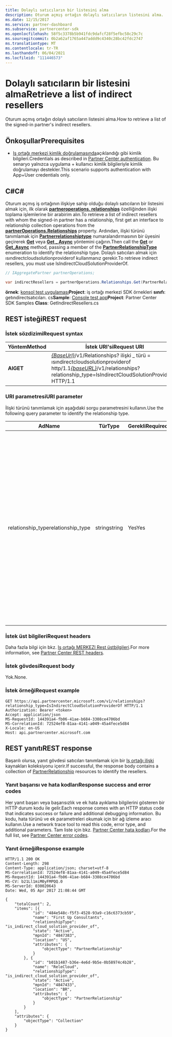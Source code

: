 ```yaml
---
title: Dolaylı satıcıların bir listesini alma
description: Oturum açmış ortağın dolaylı satıcıların listesini alma.
ms.date: 12/15/2017
ms.service: partner-dashboard
ms.subservice: partnercenter-sdk
ms.openlocfilehash: 58f5c3378b5b941fdc9dafcf28f5efbc58c29c7c
ms.sourcegitcommit: 0b2a62af1765a447addd9c4340c28bc42fdc2747
ms.translationtype: MT
ms.contentlocale: tr-TR
ms.lasthandoff: 06/04/2021
ms.locfileid: "111446573"
---
```

# <a name="retrieve-a-list-of-indirect-resellers"></a><span data-ttu-id="3f2a7-103">Dolaylı satıcıların bir listesini alma</span><span class="sxs-lookup"><span data-stu-id="3f2a7-103">Retrieve a list of indirect resellers</span></span>

<span data-ttu-id="3f2a7-104">Oturum açmış ortağın dolaylı satıcıların listesini alma.</span><span class="sxs-lookup"><span data-stu-id="3f2a7-104">How to retrieve a list of the signed-in partner's indirect resellers.</span></span>

## <a name="prerequisites"></a><span data-ttu-id="3f2a7-105">Önkoşullar</span><span class="sxs-lookup"><span data-stu-id="3f2a7-105">Prerequisites</span></span>

- <span data-ttu-id="3f2a7-106">[Iş ortağı merkezi kimlik doğrulamasında](partner-center-authentication.md)açıklandığı gibi kimlik bilgileri.</span><span class="sxs-lookup"><span data-stu-id="3f2a7-106">Credentials as described in [Partner Center authentication](partner-center-authentication.md).</span></span> <span data-ttu-id="3f2a7-107">Bu senaryo yalnızca uygulama + kullanıcı kimlik bilgileriyle kimlik doğrulamayı destekler.</span><span class="sxs-lookup"><span data-stu-id="3f2a7-107">This scenario supports authentication with App+User credentials only.</span></span>

## <a name="c"></a><span data-ttu-id="3f2a7-108">C\#</span><span class="sxs-lookup"><span data-stu-id="3f2a7-108">C\#</span></span>

<span data-ttu-id="3f2a7-109">Oturum açmış iş ortağının ilişkiye sahip olduğu dolaylı satıcıların bir listesini almak için, ilk olarak [**partneroperations. relationships**](/dotnet/api/microsoft.store.partnercenter.ipartner.relationships) özelliğinden ilişki toplama işlemlerine bir arabirim alın.</span><span class="sxs-lookup"><span data-stu-id="3f2a7-109">To retrieve a list of indirect resellers with whom the signed-in partner has a relationship, first get an interface to relationship collection operations from the [**partnerOperations.Relationships**](/dotnet/api/microsoft.store.partnercenter.ipartner.relationships) property.</span></span> <span data-ttu-id="3f2a7-110">Ardından, ilişki türünü tanımlamak için [**Partnerrelationshiptype**](/dotnet/api/microsoft.store.partnercenter.models.relationships.partnerrelationshiptype) numaralandırmasının bir üyesini geçirerek [**Get**](/dotnet/api/microsoft.store.partnercenter.relationships.irelationshipcollection.get) veya [**Get \_ Async**](/dotnet/api/microsoft.store.partnercenter.relationships.irelationshipcollection.getasync) yöntemini çağırın.</span><span class="sxs-lookup"><span data-stu-id="3f2a7-110">Then call the [**Get**](/dotnet/api/microsoft.store.partnercenter.relationships.irelationshipcollection.get) or [**Get\_Async**](/dotnet/api/microsoft.store.partnercenter.relationships.irelationshipcollection.getasync) method, passing a member of the [**PartnerRelationshipType**](/dotnet/api/microsoft.store.partnercenter.models.relationships.partnerrelationshiptype) enumeration to identify the relationship type.</span></span> <span data-ttu-id="3f2a7-111">Dolaylı satıcıları almak için ısındirectcloudsolutionproviderof kullanmanız gerekir.</span><span class="sxs-lookup"><span data-stu-id="3f2a7-111">To retrieve indirect resellers, you must use IsIndirectCloudSolutionProviderOf.</span></span>

``` csharp
// IAggregatePartner partnerOperations;

var indirectResellers = partnerOperations.Relationships.Get(PartnerRelationshipType.IsIndirectCloudSolutionProviderOf);
```

<span data-ttu-id="3f2a7-112">**örnek**: [konsol test uygulaması](console-test-app.md)**Project**: iş ortağı merkezi SDK örnekleri **sınıfı**: getındirectsatıcıları. cs</span><span class="sxs-lookup"><span data-stu-id="3f2a7-112">**Sample**: [Console test app](console-test-app.md)**Project**: Partner Center SDK Samples **Class**: GetIndirectResellers.cs</span></span>

## <a name="rest-request"></a><span data-ttu-id="3f2a7-113">REST isteği</span><span class="sxs-lookup"><span data-stu-id="3f2a7-113">REST request</span></span>

### <a name="request-syntax"></a><span data-ttu-id="3f2a7-114">İstek sözdizimi</span><span class="sxs-lookup"><span data-stu-id="3f2a7-114">Request syntax</span></span>

| <span data-ttu-id="3f2a7-115">Yöntem</span><span class="sxs-lookup"><span data-stu-id="3f2a7-115">Method</span></span>  | <span data-ttu-id="3f2a7-116">İstek URI'si</span><span class="sxs-lookup"><span data-stu-id="3f2a7-116">Request URI</span></span>                                                                                                                |
|---------|----------------------------------------------------------------------------------------------------------------------------|
| <span data-ttu-id="3f2a7-117">**Al**</span><span class="sxs-lookup"><span data-stu-id="3f2a7-117">**GET**</span></span> | <span data-ttu-id="3f2a7-118">[*{BaseUrl}*](partner-center-rest-urls.md)/v1/Relationships? ilişki \_ türü = ısındirectcloudsolutionproviderof http/1.1</span><span class="sxs-lookup"><span data-stu-id="3f2a7-118">[*{baseURL}*](partner-center-rest-urls.md)/v1/relationships?relationship\_type=IsIndirectCloudSolutionProviderOf HTTP/1.1</span></span> |

### <a name="uri-parameter"></a><span data-ttu-id="3f2a7-119">URI parametresi</span><span class="sxs-lookup"><span data-stu-id="3f2a7-119">URI parameter</span></span>

<span data-ttu-id="3f2a7-120">İlişki türünü tanımlamak için aşağıdaki sorgu parametresini kullanın.</span><span class="sxs-lookup"><span data-stu-id="3f2a7-120">Use the following query parameter to identify the relationship type.</span></span>

| <span data-ttu-id="3f2a7-121">Ad</span><span class="sxs-lookup"><span data-stu-id="3f2a7-121">Name</span></span>               | <span data-ttu-id="3f2a7-122">Tür</span><span class="sxs-lookup"><span data-stu-id="3f2a7-122">Type</span></span>    | <span data-ttu-id="3f2a7-123">Gerekli</span><span class="sxs-lookup"><span data-stu-id="3f2a7-123">Required</span></span>  | <span data-ttu-id="3f2a7-124">Açıklama</span><span class="sxs-lookup"><span data-stu-id="3f2a7-124">Description</span></span>                         |
|--------------------|---------|-----------|-------------------------------------|
| <span data-ttu-id="3f2a7-125">relationship_type</span><span class="sxs-lookup"><span data-stu-id="3f2a7-125">relationship_type</span></span>  | <span data-ttu-id="3f2a7-126">string</span><span class="sxs-lookup"><span data-stu-id="3f2a7-126">string</span></span>  | <span data-ttu-id="3f2a7-127">Yes</span><span class="sxs-lookup"><span data-stu-id="3f2a7-127">Yes</span></span>       | <span data-ttu-id="3f2a7-128">Değer, [Partnerrelationshiptype](/dotnet/api/microsoft.store.partnercenter.models.relationships.partnerrelationshiptype)içinde bulunan üye adlarından birinin dize gösterimidir.</span><span class="sxs-lookup"><span data-stu-id="3f2a7-128">The value is the string representation of one of the member names found in [PartnerRelationshipType](/dotnet/api/microsoft.store.partnercenter.models.relationships.partnerrelationshiptype).</span></span><br/><br/> <span data-ttu-id="3f2a7-129">İş ortağı bir sağlayıcı olarak oturum açmışsa ve ilişki kurdukları dolaylı satıcıların bir listesini almak istiyorsanız, ısındirectcloudsolutionproviderof kullanın.</span><span class="sxs-lookup"><span data-stu-id="3f2a7-129">If the partner is signed in as a provider and you want to get a list of the indirect resellers with whom they have established a relationship, use IsIndirectCloudSolutionProviderOf.</span></span><br/><br/> <span data-ttu-id="3f2a7-130">İş ortağı bir satıcı olarak oturum açmışsa ve ilişki kurdukları dolaylı sağlayıcıların bir listesini almak istiyorsanız, ısındirectresellerkullanın.</span><span class="sxs-lookup"><span data-stu-id="3f2a7-130">If the partner is signed in as a reseller and you want to get a list of the indirect providers with whom they have established a relationship, use IsIndirectResellerOf.</span></span>    |

### <a name="request-headers"></a><span data-ttu-id="3f2a7-131">İstek üst bilgileri</span><span class="sxs-lookup"><span data-stu-id="3f2a7-131">Request headers</span></span>

<span data-ttu-id="3f2a7-132">Daha fazla bilgi için bkz. [Iş ortağı MERKEZI Rest üstbilgileri](headers.md).</span><span class="sxs-lookup"><span data-stu-id="3f2a7-132">For more information, see [Partner Center REST headers](headers.md).</span></span>

### <a name="request-body"></a><span data-ttu-id="3f2a7-133">İstek gövdesi</span><span class="sxs-lookup"><span data-stu-id="3f2a7-133">Request body</span></span>

<span data-ttu-id="3f2a7-134">Yok.</span><span class="sxs-lookup"><span data-stu-id="3f2a7-134">None.</span></span>

### <a name="request-example"></a><span data-ttu-id="3f2a7-135">İstek örneği</span><span class="sxs-lookup"><span data-stu-id="3f2a7-135">Request example</span></span>

```http
GET https://api.partnercenter.microsoft.com/v1/relationships?relationship_type=IsIndirectCloudSolutionProviderOf HTTP/1.1
Authorization: Bearer <token>
Accept: application/json
MS-RequestId: 144391a4-fb06-41ae-b684-3308ce4706bd
MS-CorrelationId: 72524ef8-81aa-4141-a049-45a4fece5d84
X-Locale: en-US
Host: api.partnercenter.microsoft.com
```

## <a name="rest-response"></a><span data-ttu-id="3f2a7-136">REST yanıtı</span><span class="sxs-lookup"><span data-stu-id="3f2a7-136">REST response</span></span>

<span data-ttu-id="3f2a7-137">Başarılı olursa, yanıt gövdesi satıcıları tanımlamak için bir [Iş ortağı ilişki](relationships-resources.md) kaynakları koleksiyonu içerir.</span><span class="sxs-lookup"><span data-stu-id="3f2a7-137">If successful, the response body contains a collection of [PartnerRelationship](relationships-resources.md) resources to identify the resellers.</span></span>

### <a name="response-success-and-error-codes"></a><span data-ttu-id="3f2a7-138">Yanıt başarısı ve hata kodları</span><span class="sxs-lookup"><span data-stu-id="3f2a7-138">Response success and error codes</span></span>

<span data-ttu-id="3f2a7-139">Her yanıt başarı veya başarısızlık ve ek hata ayıklama bilgilerini gösteren bir HTTP durum kodu ile gelir.</span><span class="sxs-lookup"><span data-stu-id="3f2a7-139">Each response comes with an HTTP status code that indicates success or failure and additional debugging information.</span></span> <span data-ttu-id="3f2a7-140">Bu kodu, hata türünü ve ek parametreleri okumak için bir ağ izleme aracı kullanın.</span><span class="sxs-lookup"><span data-stu-id="3f2a7-140">Use a network trace tool to read this code, error type, and additional parameters.</span></span> <span data-ttu-id="3f2a7-141">Tam liste için bkz. [Partner Center hata kodları](error-codes.md).</span><span class="sxs-lookup"><span data-stu-id="3f2a7-141">For the full list, see [Partner Center error codes](error-codes.md).</span></span>

### <a name="response-example"></a><span data-ttu-id="3f2a7-142">Yanıt örneği</span><span class="sxs-lookup"><span data-stu-id="3f2a7-142">Response example</span></span>

```http
HTTP/1.1 200 OK
Content-Length: 298
Content-Type: application/json; charset=utf-8
MS-CorrelationId: 72524ef8-81aa-4141-a049-45a4fece5d84
MS-RequestId: 144391a4-fb06-41ae-b684-3308ce4706bd
MS-CV: b21Ll1miM0yFMPQQ.0
MS-ServerId: 030020643
Date: Wed, 05 Apr 2017 21:08:44 GMT

{
    "totalCount": 2,
    "items": [{
            "id": "484e548c-f5f3-4528-93a9-c16c6373cb59",
            "name": "First Up Consultants",
            "relationshipType": "is_indirect_cloud_solution_provider_of",
            "state": "Active",
            "mpnId": "4847383",
            "location": "US",
            "attributes": {
                "objectType": "PartnerRelationship"
            }
        }, {
            "id": "b01b1487-b36e-4e6d-9b5e-0b58974c4b28",
            "name": "ReleCloud",
            "relationshipType": "is_indirect_cloud_solution_provider_of",
            "state": "Active",
            "mpnId": "4847433",
            "location": "BR",
            "attributes": {
                "objectType": "PartnerRelationship"
            }
        }
    ],
    "attributes": {
        "objectType": "Collection"
    }
}
```